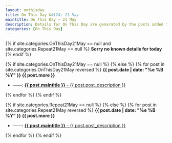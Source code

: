 ```yaml
---
layout: onthisday
title: On This Day &#124; 21 May
maintitle: On This Day — 21 May
description: Details for On This Day are genarated by the posts added to the website so the content is subject to changes/updates over time.
categories: [On This Day]
---
```


{% if site.categories.OnThisDay21May == null and site.categories.Repeat21May == null %}
<strong>Sorry no known details for today</strong>
{% endif %}

{% if site.categories.OnThisDay21May == null %}
{% else %}
{% for post in site.categories.OnThisDay21May reversed %}
<strong>{{ post.date | date: "%e %B %Y" }} {{ post.more }}</strong>
<ul>
<li> ——: <a href="{{ post.url }}"><strong>{{ post.maintitle }}</strong> - {{ post.post_description }}</a></li>
</ul>
{% endfor %}
{% endif %}

{% if site.categories.Repeat21May == null %}
{% else %}
{% for post in site.categories.Repeat21May reversed %}
<strong>{{ post.date | date: "%e %B %Y" }} {{ post.more }}</strong>
<ul>
<li> ——: <a href="{{ post.url }}"><strong>{{ post.maintitle }}</strong> - {{ post.post_description }}</a></li>
</ul>
{% endfor %}
{% endif %}

